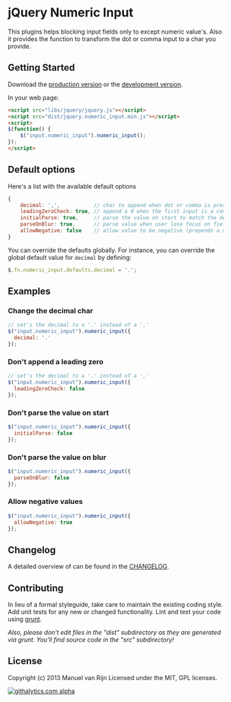 # jQuery Numeric Input

This plugins helps blocking input fields only to except numeric value's. Also it provides the function to transform the dot or comma input to a char you provide.

## Getting Started
Download the [production version][min] or the [development version][max].

[min]: https://raw.github.com/manuelvanrijn/jquery-numeric_input/master/dist/jquery.numeric_input.min.js
[max]: https://raw.github.com/manuelvanrijn/jquery-numeric_input/master/dist/jquery.numeric_input.js

In your web page:

```html
<script src="libs/jquery/jquery.js"></script>
<script src="dist/jquery.numeric_input.min.js"></script>
<script>
$(function() {
    $("input.numeric_input").numeric_input();
});
</script>
```

## Default options

Here's a list with the available default options

```javascript
{
    decimal: ',',           // char to append when dot or comma is pressed
    leadingZeroCheck: true, // append a 0 when the first input is a comma or dot
    initialParse: true,     // parse the value on start to match the decimal option
    parseOnBlur: true,      // parse value when user lose focus on field
    allowNegative: false    // allow value to be negative (prepends a minus char)
}
```

You can override the defaults globally. For instance, you can override the global default value for `decimal` by defining:

```javascript
$.fn.numeric_input.defaults.decimal = '.';
```

## Examples

### Change the decimal char

```javascript
// set's the decimal to a '.' instead of a ','
$("input.numeric_input").numeric_input({
  decimal: '.'
});
```

### Don't append a leading zero

```javascript
// set's the decimal to a '.' instead of a ','
$("input.numeric_input").numeric_input({
  leadingZeroCheck: false
});
```

### Don't parse the value on start

```javascript
$("input.numeric_input").numeric_input({
  initialParse: false
});
```

### Don't parse the value on blur

```javascript
$("input.numeric_input").numeric_input({
  parseOnBlur: false
});
```

### Allow negative values

```javascript
$("input.numeric_input").numeric_input({
  allowNegative: true
});
```

## Changelog

A detailed overview of can be found in the [CHANGELOG](https://github.com/manuelvanrijn/jquery-numeric_input/blob/master/CHANGELOG.md).

## Contributing
In lieu of a formal styleguide, take care to maintain the existing coding style. Add unit tests for any new or changed functionality. Lint and test your code using [grunt](https://github.com/cowboy/grunt).

_Also, please don't edit files in the "dist" subdirectory as they are generated via grunt. You'll find source code in the "src" subdirectory!_

## License
Copyright (c) 2013 Manuel van Rijn
Licensed under the MIT, GPL licenses.

[![githalytics.com alpha](https://cruel-carlota.pagodabox.com/74b24b73a364e01a82ac840cacd77fb4 "githalytics.com")](http://githalytics.com/manuelvanrijn/jquery-numeric_input)
